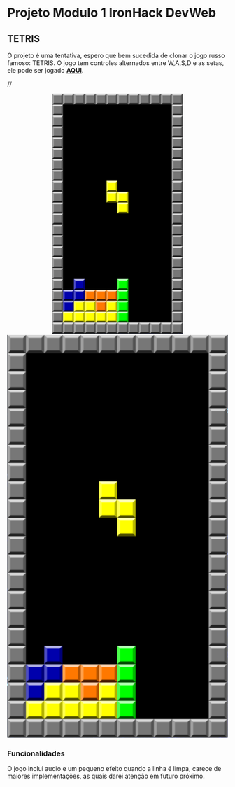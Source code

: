 # Projeto Modulo 1 IronHack DevWeb 
## TETRIS

O projeto é uma tentativa, espero que bem sucedida de clonar o jogo russo famoso: TETRIS. O jogo tem controles alternados entre W,A,S,D e as setas, ele pode ser jogado [**AQUI**](https://igorgalvaob.github.io/ProjetoModulo1/).

//<div style="text-align:center"><img src="images/imagesREADME/Tetris.png" width="300px" ></div>
<span style="display:block;text-align:center">![Test Automation](images/imagesREADME/Tetris.png)</span>
### Funcionalidades
O jogo inclui audio e um pequeno efeito quando a linha é limpa, carece de maiores implementações, as quais darei atenção em futuro próximo.
